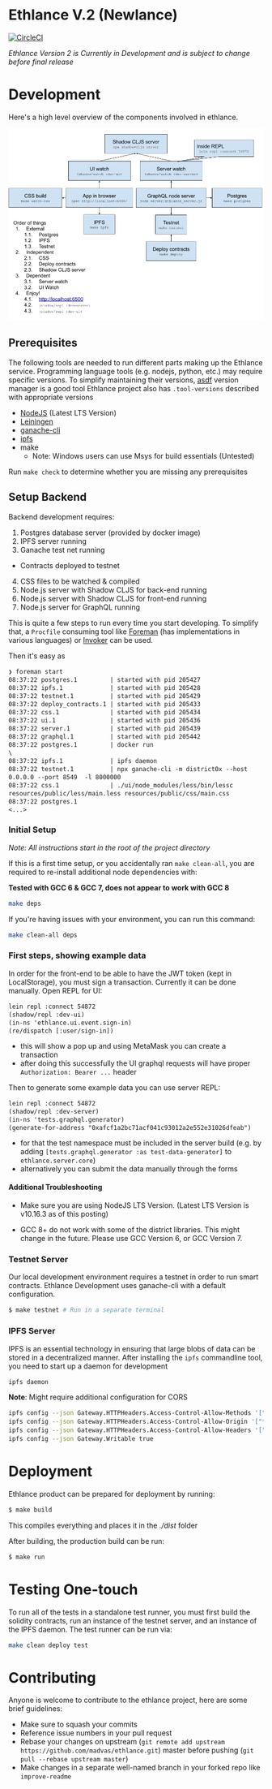 # Ethlance V.2 (Newlance)

[![CircleCI](https://circleci.com/gh/district0x/ethlance/tree/newlance.svg?style=svg)](https://circleci.com/gh/district0x/ethlance/tree/newlance)

*Ethlance Version 2 is Currently in Development and is subject to
change before final release*

# Development

Here's a high level overview of the components involved in ethlance.

![Ethlance components](docs/diagrams/ethlance-components-dev-workflow.png)

## Prerequisites

The following tools are needed to run different parts making up the Ethlance
service.  Programming language tools (e.g. nodejs, python, etc.) may require
specific versions.  To simplify maintaining their versions,
[asdf](https://github.com/asdf-vm/asdf) version manager is a good tool Ethlance
project also has `.tool-versions` described with appropriate versions

* [NodeJS](https://nodejs.org) (Latest LTS Version)
* [Leiningen](https://leiningen.org/)
* [ganache-cli](https://github.com/trufflesuite/ganache-cli)
* [ipfs](https://docs.ipfs.io/introduction/install/)
* make
  * Note: Windows users can use Msys for build essentials (Untested)

Run `make check` to determine whether you are missing any prerequisites

## Setup Backend

Backend development requires:

1. Postgres database server (provided by docker image)
2. IPFS server running
3. Ganache test net running
  * Contracts deployed to testnet
4. CSS files to be watched & compiled
5. Node.js server with Shadow CLJS for back-end running
6. Node.js server with Shadow CLJS for front-end running
7. Node.js server for GraphQL running

This is quite a few steps to run every time you start developing.
To simplify that, a `Procfile` consuming tool like [Foreman](https://github.com/jmoses/foreman)
(has implementations in various languages) or [Invoker](https://invoker.codemancers.com/) can be used.

Then it's easy as
```
❯ foreman start
08:37:22 postgres.1         | started with pid 205427
08:37:22 ipfs.1             | started with pid 205428
08:37:22 testnet.1          | started with pid 205429
08:37:22 deploy_contracts.1 | started with pid 205433
08:37:22 css.1              | started with pid 205434
08:37:22 ui.1               | started with pid 205436
08:37:22 server.1           | started with pid 205439
08:37:22 graphql.1          | started with pid 205442
08:37:22 postgres.1         | docker run                                                       \
08:37:22 ipfs.1             | ipfs daemon
08:37:22 testnet.1          | npx ganache-cli -m district0x --host 0.0.0.0 --port 8549  -l 8000000
08:37:22 css.1              | ./ui/node_modules/less/bin/lessc resources/public/less/main.less resources/public/css/main.css
08:37:22 postgres.1
<...>
```

### Initial Setup

*Note: All instructions start in the root of the project directory*

If this is a first time setup, or you accidentally ran `make
clean-all`, you are required to re-install additional node
dependencies with:

**Tested with GCC 6 & GCC 7, does not appear to work with GCC 8**

```bash
make deps
```

If you're having issues with your environment, you can run this command:

```bash
make clean-all deps
```

### First steps, showing example data

In order for the front-end to be able to have the JWT token (kept in LocalStorage), you must sign a transaction. Currently it can be done manually. Open REPL for UI:
```
lein repl :connect 54872
(shadow/repl :dev-ui)
(in-ns 'ethlance.ui.event.sign-in)
(re/dispatch [:user/sign-in])
```
  - this will show a pop up and using MetaMask you can create a transaction
  - after doing this successfully the UI graphql requests will have proper `Authorization: Bearer ...` header

Then to generate some example data you can use server REPL:
```
lein repl :connect 54872
(shadow/repl :dev-server)
(in-ns 'tests.graphql.generator)
(generate-for-address "0xafcf1a2bc71acf041c93012a2e552e31026dfeab")
```
  - for that the test namespace must be included in the server build (e.g. by adding `[tests.graphql.generator :as test-data-generator]` to `ethlance.server.core`)
  - alternatively you can submit the data manually through the forms

#### Additional Troubleshooting

- Make sure you are using NodeJS LTS Version. (Latest LTS Version is
  v10.16.3 as of this posting)

- GCC 8+ do not work with some of the district libraries. This might
  change in the future. Please use GCC Version 6, or GCC Version 7.

### Testnet Server

Our local development environment requires a testnet in order to run
smart contracts. Ethlance Development uses ganache-cli with a default
configuration.

```bash
$ make testnet # Run in a separate terminal
```

### IPFS Server

IPFS is an essential technology in ensuring that large blobs of data
can be stored in a decentralized manner. After installing the `ipfs`
commandline tool, you need to start up a daemon for development

```bash
ipfs daemon
```

**Note**: Might require additional configuration for CORS

```bash
ipfs config --json Gateway.HTTPHeaders.Access-Control-Allow-Methods '["PUT", "GET", "POST", "OPTIONS"]'
ipfs config --json Gateway.HTTPHeaders.Access-Control-Allow-Origin '["*"]'
ipfs config --json Gateway.HTTPHeaders.Access-Control-Allow-Headers '["X-Requested-With"]'
ipfs config --json Gateway.Writable true
```

# Deployment

Ethlance product can be prepared for deployment by running:

```bash
$ make build
```

This compiles everything and places it in the *./dist* folder

After building, the production build can be run:

```bash
$ make run
```

# Testing One-touch

To run all of the tests in a standalone test runner, you must first
build the solidity contracts, run an instance of the testnet server,
and an instance of the IPFS daemon. The test runner can be run via:

```bash
make clean deploy test
```

# Contributing

Anyone is welcome to contribute to the ethlance project, here are some brief guidelines:

* Make sure to squash your commits
* Reference issue numbers in your pull request
* Rebase your changes on upstream (`git remote add upstream
  https://github.com/madvas/ethlance.git`) master before pushing  (`git pull --rebase upstream master`)
* Make changes in a separate well-named branch in your forked repo
  like `improve-readme`
